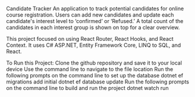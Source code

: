 Candidate Tracker
An application to track potential candidates for online course registration. Users can add new candidates and update each candidate's interest level to ‘confirmed’ or ‘Refused.’ A total count of the candidates in each interest group is shown on top for a clear overview.

This project focused on using React Router, React Hooks, and React Context. It uses C# ASP.NET, Entity Framework Core, LINQ to SQL, and React.

To Run this Project:
Clone the github repository and save it to your local device
Use the command line to navigate to the file location
Run the following prompts on the command line to set up the database
dotnet ef migrations add initial
dotnet ef database update
Run the following prompts on the command line to build and run the project
dotnet watch run